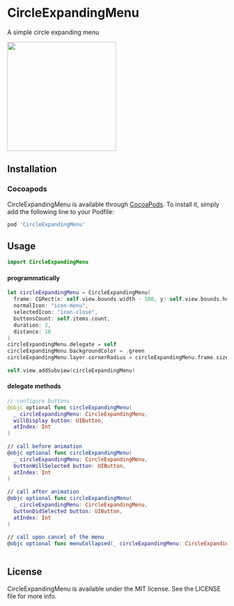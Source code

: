 # CircleExpandingMenu
A simple circle expanding menu

<img src="https://user-images.githubusercontent.com/20268356/31155418-15035f16-a87c-11e7-8662-718fc9aa299a.gif" width="250">

## Installation

### Cocoapods

CircleExpandingMenu is available through [CocoaPods](http://cocoapods.org). To install it, simply add the following line to your Podfile:

```ruby
pod 'CircleExpandingMenu'
```

## Usage

```swift
import CircleExpandingMenu
```

#### programmatically
```swift
let circleExpandingMenu = CircleExpandingMenu(
  frame: CGRect(x: self.view.bounds.width - 100, y: self.view.bounds.height - 100, width: 50, height: 50),
  normalIcon: "icon-menu",
  selectedIcon: "icon-close",
  buttonsCount: self.items.count,
  duration: 2,
  distance: 10
)
circleExpandingMenu.delegate = self
circleExpandingMenu.backgroundColor = .green
circleExpandingMenu.layer.cornerRadius = circleExpandingMenu.frame.size.width / 2
    
self.view.addSubview(circleExpandingMenu)
```
#### delegate methods
```swift
// configure buttons
@objc optional func circleExpandingMenu(
  _ circleExpandingMenu: CircleExpandingMenu,
  willDisplay button: UIButton, 
  atIndex: Int
)
  
// call before animation
@objc optional func circleExpandingMenu(
  _ circleExpandingMenu: CircleExpandingMenu,
  buttonWillSelected button: UIButton,
  atIndex: Int
)
  
// call after animation
@objc optional func circleExpandingMenu(
  _ circleExpandingMenu: CircleExpandingMenu, 
  buttonDidSelected button: UIButton, 
  atIndex: Int
)
  
// call upon cancel of the menu
@objc optional func menuCollapsed(_ circleExpandingMenu: CircleExpandingMenu)
  
```

## License
CircleExpandingMenu is available under the MIT license. See the LICENSE file for more info.
